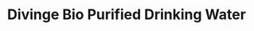 ---
title: "Divinge Bio Purified Drinking Water"
url: /antipolo/divinge-bio-purified-drinking-water/
shop: water
---